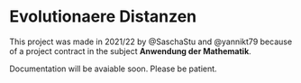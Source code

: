 # Evolutionaere Distanzen
This project was made in 2021/22 by @SaschaStu and @yannikt79
because of a project contract in the subject **Anwendung der Mathematik**.


Documentation will be avaiable soon. Please be patient.